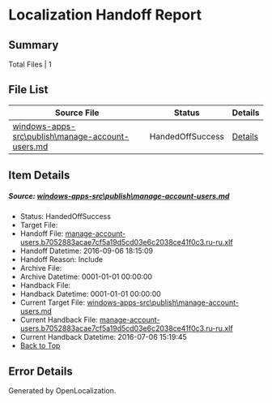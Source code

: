 # <a name='report-top'></a> Localization Handoff Report

## Summary
 Total Files | 1

## File List
 Source File | Status | Details 
 ----------- | ------ | ------- 
 [windows-apps-src\publish\manage-account-users.md](https://github.com/Microsoft/windows-apps/blob/3b4dc64cd4dfda07bb55ffc69bb9a99740fc951a/windows-apps-src/publish/manage-account-users.md) | HandedOffSuccess | [Details](#ce50957f133fe612ca4a3d5b90a0a34145a960a45071)

## Item Details
##### <a name='ce50957f133fe612ca4a3d5b90a0a34145a960a45071'></a> Source: [windows-apps-src\publish\manage-account-users.md](https://github.com/Microsoft/windows-apps/blob/3b4dc64cd4dfda07bb55ffc69bb9a99740fc951a/windows-apps-src/publish/manage-account-users.md)
* Status: HandedOffSuccess
* Target File: 
* Handoff File: [manage-account-users.b7052883acae7cf5a19d5cd03e6c2038ce41f0c3.ru-ru.xlf](https://github.com/Microsoft/WDG.handoff/blob/e067a7a803b3737b4335a3cd207632d3aa43bc8a/ol-handoff/Microsoft/windows-apps.ru-ru/master/manage-account-users.b7052883acae7cf5a19d5cd03e6c2038ce41f0c3.ru-ru.xlf)
* Handoff Datetime: 2016-09-06 18:15:09
* Handoff Reason: Include
* Archive File: 
* Archive Datetime: 0001-01-01 00:00:00
* Handback File: 
* Handback Datetime: 0001-01-01 00:00:00
* Current Target File: [windows-apps-src\publish\manage-account-users.md](https://github.com/Microsoft/windows-apps.ru-ru/blob/93f7daed53c2f646ab9c83858aa28237022d818d/windows-apps-src/publish/manage-account-users.md)
* Current Handback File: [manage-account-users.b7052883acae7cf5a19d5cd03e6c2038ce41f0c3.ru-ru.xlf](https://github.com/Microsoft/WDG.handback/blob/d3d0e23c0b6ca1c844ba3c34aead5291de8d3362/ol-handback/Microsoft/windows-apps.ru-ru/master/manage-account-users.b7052883acae7cf5a19d5cd03e6c2038ce41f0c3.ru-ru.xlf)
* Current Handback Datetime: 2016-07-06 15:19:45
* [Back to Top](#report-top)


## Error Details

Generated by OpenLocalization.
